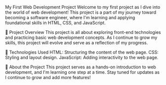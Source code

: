 My First Web Development Project Welcome to my first project as I dive into the world of web development! This project is a part of my journey toward becoming a software engineer, where I'm learning and applying foundational skills in HTML, CSS, and JavaScript.

📜 Project Overview This project is all about exploring front-end technologies and practicing basic web development concepts. As I continue to grow my skills, this project will evolve and serve as a reflection of my progress.

🚀 Technologies Used HTML: Structuring the content of the web page. CSS: Styling and layout design. JavaScript: Adding interactivity to the web page.

📢 About the Project This project serves as a hands-on introduction to web development, and I'm learning one step at a time. Stay tuned for updates as I continue to grow and add more features!
